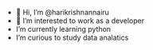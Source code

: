 - 👋 Hi, I’m @harikrishnannairu
- 👀 I’m interested to work as a developer
- I’m currently learning python
- I’m curious to study data analatics 

<!---
harikrishnannairu/harikrishnannairu is a ✨ special ✨ repository because its `README.md` (this file) appears on your GitHub profile.
You can click the Preview link to take a look at your changes.
--->
